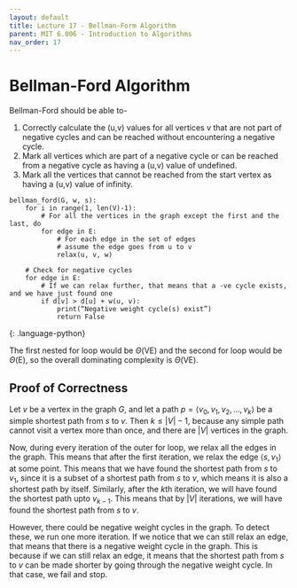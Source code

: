 ```yaml
---
layout: default
title: Lecture 17 - Bellman-Form Algorithm
parent: MIT 6.006 - Introduction to Algorithms
nav_order: 17
---
```


# Bellman-Ford Algorithm
Bellman-Ford should be able to-
1. Correctly calculate the (u,v) values for all vertices v that are not part of negative cycles and can be reached without encountering a negative cycle.
2. Mark all vertices which are part of a negative cycle or can be reached from a negative cycle as having a (u,v) value of undefined.
3. Mark all the vertices that cannot be reached from the start vertex as having a (u,v) value of infinity.

~~~
bellman_ford(G, w, s):
    for i in range(1, len(V)-1):
        # For all the vertices in the graph except the first and the last, do
        for edge in E:
            # For each edge in the set of edges
            # assume the edge goes from u to v
            relax(u, v, w)
    
    # Check for negative cycles
    for edge in E:
        # If we can relax further, that means that a -ve cycle exists, and we have just found one
        if d[v] > d[u] + w(u, v):
            print(“Negative weight cycle(s) exist”)
            return False
~~~
{: .language-python}

The first nested for loop would be $\Theta$(VE) and the second for loop would be $\Theta$(E), so the overall dominating complexity is $\Theta$(VE).

## Proof of Correctness
Let $v$ be a vertex in the graph $G$, and let a path $p = \langle v_0, v_1, v_2, \ldots, v_k \rangle$ be a simple shortest path from $s$ to $v$. Then $k \leq |V|-1$, because any simple path cannot visit a vertex more than once, and there are $|V|$ vertices in the graph.

Now, during every iteration of the outer for loop, we relax all the edges in the graph. This means that after the first iteration, we relax the edge $\langle s, v_1 \rangle$ at some point. This means that we have found the shortest path from $s$ to $v_1$, since it is a subset of a shortest path from $s$ to $v$, which means it is also a shortest path by itself. Similarly, after the $k$th iteration, we will have found the shortest path upto $v_{k-1}$. This means that by $|V|$ iterations, we will have found the shortest path from $s$ to $v$.

However, there could be negative weight cycles in the graph. To detect these, we run one more iteration. If we notice that we can still relax an edge, that means that there is a negative weight cycle in the graph. This is because if we can still relax an edge, it means that the shortest path from $s$ to $v$ can be made shorter by going through the negative weight cycle. In that case, we fail and stop.